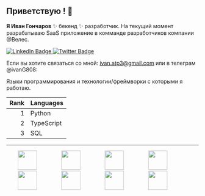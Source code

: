 ## Приветствую ! 👋


**Я Иван Гончаров**  ✨ бекенд ✨ разработчик. На текущий момент разрабатываю SaaS приложение в комманде разработчиков компании @Велес.

<div id="badges">
  <a href="https://www.linkedin.com/in/ivan-goncharov-422529243/">
    <img src="https://img.shields.io/badge/LinkedIn-blue?style=for-the-badge&logo=linkedin&logoColor=white" alt="LinkedIn Badge"/>
  </a>
  <a href="https://hh.ru/resume/eeb0fec4ff0ded24490039ed1f73365749456d">
    <img src="https://img.shields.io/badge/Twitter-blue?style=for-the-badge&logo=twitter&logoColor=white" alt="Twitter Badge"/>
  </a>
</div>

Если вы хотите связаться со мной:  ivan.atp3@gmail.com или в телеграм @ivanG808:

Языки программирования и технологии/фреймворки с которыми я работаю.

| Rank | Languages |                
|-----:|-----------|
|     1| Python    |
|     2| TypeScript|
|     3| SQL       |

---

<div>

<img height="50" width="50" hspace="30" src="https://cdn.jsdelivr.net/gh/devicons/devicon@latest/icons/python/python-original-wordmark.svg" />

<img height="50" width="50" hspace="30" src="https://cdn.jsdelivr.net/gh/devicons/devicon@latest/icons/apachekafka/apachekafka-original.svg" />

<img height="50" width="50" hspace="30" src="https://cdn.jsdelivr.net/gh/devicons/devicon@latest/icons/postgresql/postgresql-original.svg" />

<img height="50" width="50" hspace="30" src="https://cdn.jsdelivr.net/gh/devicons/devicon@latest/icons/sqlalchemy/sqlalchemy-original.svg" /> 

<img height="50" width="50" hspace="30" src="https://cdn.jsdelivr.net/gh/devicons/devicon@latest/icons/docker/docker-plain-wordmark.svg" />

<img height="50" width="50" hspace="30" src="https://cdn.jsdelivr.net/gh/devicons/devicon@latest/icons/fastapi/fastapi-original.svg" />

<img height="50" width="50" hspace="30" src="https://cdn.jsdelivr.net/gh/devicons/devicon@latest/icons/nextjs/nextjs-original.svg" />

<img height="50" width="50" hspace="30" src="https://cdn.jsdelivr.net/gh/devicons/devicon@latest/icons/apacheairflow/apacheairflow-original-wordmark.svg" />
  
</div>          

          
          
          
          

